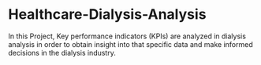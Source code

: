 # Healthcare-Dialysis-Analysis
 In this Project, Key performance indicators (KPIs) are analyzed in dialysis analysis in order to obtain insight into that specific data and make informed decisions in the dialysis industry.
